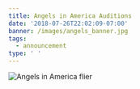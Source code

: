 ```yaml
---
title: Angels in America Auditions
date: '2018-07-26T22:02:09-07:00'
banner: /images/angels_banner.jpg
tags:
  - announcement
type: ' '
---
```

![Angels in America flier](/images/angels.jpeg)
